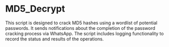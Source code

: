 # MD5_Decrypt
This script is designed to crack MD5 hashes using a wordlist of potential passwords. It sends notifications about the completion of the password cracking process via WhatsApp. The script includes logging functionality to record the status and results of the operations.
